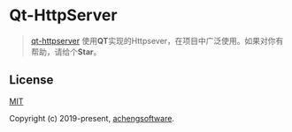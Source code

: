 # Qt-HttpServer
>[qt-httpserver]() 使用**QT**实现的Httpsever，在项目中广泛使用。如果对你有帮助，请给个****Star****。

## License

[MIT](http://opensource.org/licenses/MIT)

Copyright (c) 2019-present, [achengsoftware](https://github.com/achengsoftware).
